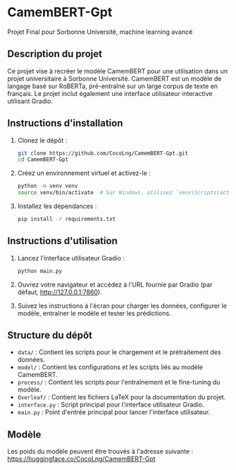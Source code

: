# CamemBERT-Gpt

Projet Final pour Sorbonne Université, machine learning avancé

## Description du projet

Ce projet vise à recréer le modèle CamemBERT pour une utilisation dans un projet universitaire à Sorbonne Université. CamemBERT est un modèle de langage basé sur RoBERTa, pré-entraîné sur un large corpus de texte en français. Le projet inclut également une interface utilisateur interactive utilisant Gradio.

## Instructions d'installation

1. Clonez le dépôt :
   ```bash
   git clone https://github.com/CocoLng/CamemBERT-Gpt.git
   cd CamemBERT-Gpt
   ```

2. Créez un environnement virtuel et activez-le :
   ```bash
   python -m venv venv
   source venv/bin/activate  # Sur Windows, utilisez `venv\Scripts\activate`
   ```

3. Installez les dépendances :
   ```bash
   pip install -r requirements.txt
   ```

## Instructions d'utilisation

1. Lancez l'interface utilisateur Gradio :
   ```bash
   python main.py
   ```

2. Ouvrez votre navigateur et accédez à l'URL fournie par Gradio (par défaut, http://127.0.0.1:7860).

3. Suivez les instructions à l'écran pour charger les données, configurer le modèle, entraîner le modèle et tester les prédictions.

## Structure du dépôt

- `data/` : Contient les scripts pour le chargement et le prétraitement des données.
- `model/` : Contient les configurations et les scripts liés au modèle CamemBERT.
- `process/` : Contient les scripts pour l'entraînement et le fine-tuning du modèle.
- `Overleaf/` : Contient les fichiers LaTeX pour la documentation du projet.
- `interface.py` : Script principal pour l'interface utilisateur Gradio.
- `main.py` : Point d'entrée principal pour lancer l'interface utilisateur.

## Modèle

Les poids du modèle peuvent être trouvés à l'adresse suivante : https://huggingface.co/CocoLng/CamemBERT-Gpt
